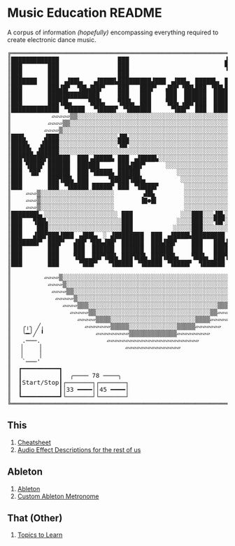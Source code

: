 # Music Education README

A corpus of information _(hopefully)_ encompassing everything required to create electronic dance music.

<pre>
╔════════════════════════════════════════════════════════════════════════════════▚▚▚▚▚▞▞▞▞▞══════════════╗
║█████████████                ███                          ▟█▙                    ◥▒▒▒▒▒▒◤               ║
║███       ███                ███                          ▜█▛                     ◥┌──┐◤                ║
║███       ███                ███                                                   │  │                 ║
║███████   ███ ▗▟██▙▖  ▗▟████▙█████████▟███ ▗▟██▙▖ █████▙▖ ███ ▗▟████▙           ▱▱▱│  │▱▱               ║
║███       ███▟█▛  ▜█▙▟██▛▘   ███   ███▛▘  ▟██▘▝██▙███ ▝██▙███▟██▛▘           ▱▱▱[[[│  │[[▱▱▱            ║
║███       ██████████████     ███   ███    ███  ██████  █████████                 █▙│  │╲    ▱           ║
║███       ███▜█▙▖    ▜██▙▖   ▜██▙▖ ███    ▜██▖▗██▛███  ██████▜██▙          ▱ [   ▜█▙  │ ╲  [[▱          ║
║█████████████ ▝▜████  ▝▜████▛ ▝▜██████     ▝▜██▛▘ ███  ██████ ▝▜████▛      [     ╱▜█▙ │  .───.▱         ║
║           ▱▱▱▱▱▒▒░░░░░░░░░░░░░░░░░░░░░░░░░░░░░░░░░░░░░░░░░▒▒▱▱▱▱▱        ▱[    ▕╱ ▜█▙│╲▕     ▏         ║
║          ▱▱▱▱▒▒░░░░░░░░░░░░░░░░░░░░░░░░░░░░░░░░░░░░░░░░░░░░░▒▒▱▱▱▱           . ▕   ▜█▙ ▕     ▏         ║
║         ▱▱▱▱▒░░░░░░░░░░░░░░░░░░░░░░░░░░░░░░░░░░░░░░░░░░░░░░░░░▒▱▱▱▱      ▱[ ( )▃╲   ▜█▙╱`───'▱         ║
║███▙     ▟███░░░░░░░░░░░░░░░░▟█▙░░░░░░░░░░░░░░░░░░░░░░░░░░░░░░░░▒▱▱▱▱      ▱[ '▟█▙╲   ▜█.   [▱          ║
║████▙   ▟████░░░░░░░░░░░░░░░░▜█▛░░░░░░░░░░░░░░░░░░░░░░░░░░░░░░░░░▒▱▱▱▱      ▱[[▜██▙╲ ╱╱( ) [▱           ║
║█████▙ ▟█████░░░░░░░░░░░░░░░░░░░░░░░░░░░░░░░░░░░░░░░░░░░░░░░░░░░░░▒▱▱▱▱      ┌╱ ▜██▙VV  '  ▱            ║
║███▜█████▛██████  ███▗▟████▙ ███ ▗▟████▙░░░░░░░░░░░░░░░░░░░░░░░░░░░▒▱▱       ▕   ▜█▛[[[[▱▱▱             ║
║███ ▜███▛ ██████  ██████     ███▟██▛▘     ░░░░░░░░░░░░░░░░░░░░░░░░░░▒▱▱      ▕   ▕▀▱▱▱▱▱                ║
║███  ▜█▛  ██████  ███▝▜████▙ ██████          ░░░░░░░░░░░░░░░░░░░░░░░▒▱▱▱     ▕   ▕                      ║
║███       ███▜██▙ ███     ▝█████▜██▙▖         ░░░░░░░░░░░░░░░░░░░░░░▒▱▱▱      ╲   ╲         ╔▁▁▁▁▁▁▁╗   ║
║███       ███ ▝▜█████ █████▛ ███ ▝▜████▛       ░░░░░░░░░░░░░░░░░░░░░░▒▱▱▱      ╲   ╲        ╚▔▔▔▔▔▔▔╝   ║
║    ▱▱▱▒░░░░░░░░░░░░░░░░░░░░        ▟█▙        ░░░░░░░░░░░░░░░░░░░░░░▒▱▱▱       ╲   ╲       ▁▁▁▁▁▁▁▁▁   ║
║    ▱▱▱▒░░░░░░░░░░░░░░░░░░░░       ▐▇●█▍       ░░░░░░░░░░░░░░░░░░░░░░▒▱▱▱        ╲   ╲     ▕░░░░░░░░░▏  ║
║    ▱▱▱▒░░░░░░░░░░░░░░░░░░░░                   ░░░░░░░░░░░░░░░░░░░░░░▒▱▱          ▏   ▏    ▕░░░░░▜▛░░▏  ║
║███████▙▖░░░░░░░░░░░░░░░░░░░░ ███             ░░░███░░░▟█▙░░░░░░░░░░░▒▱▱         ╱   ╱  0■┐▕░░░░░▐▌░░▏  ║
║███   ▜██▙░░░░░░░░░░░░░░░░░░░░███            ░░░░███░░░▜█▛░░░░░░░░░░░▒▱▱▱       ╱   ╱     ┤▕░░░░░▐▌░░▏  ║
║███    ███░░░░░░░░░░░░░░░░░░░░███           ░░░░░███░░░░░░░░░░░░░░░░▒▱▱▱       ╱   ╱      ┤▕░░░░░▜▛░░▏  ║
║███   ▟██▛███▟███ ▗▟██▙▖ ░ ▟████████  ███ ▗▟████▙█████████ ▗▟██▙▖ █████▙▖     ╱   ╱     2■┤▕░░░░░▐▌░░▏  ║
║███████▛▘ ███▛▘  ▟██▘▝██▙▟██▘ ██████  ███▟██▛    ███   ███▟██▘▝██▙███ ▝██▙   ╱   ╱        ┤▕░░░░░▐▌░░▏  ║
║███       ███    ███  ██████  ██████  ██████     ███   ██████  ██████  ███  ╱   ╱         ┤▕░░░░░▜▛░░▏  ║
║███       ███    ▜██▂▂██▛▜██▙ ███▜██▙ ███▜██▙▖   ▜██▙▖ ███▜██▂▂██▛███  ███  ▞▓ ╱        3■┤▕░░░░░▐▌░░▏  ║
║███       ███     ▝▜██▛▘  ▝▜█████ ▝▜█████ ▝▜████▛  ▜██████ ▝▜██▛▘ ███  ███  ▓▞╱    ┏ ▁▁▁  ┤▕░░░░▒▒▒▒░▏  ║
║                                                                            ▞╱   ┌─┨▕□□□▏ ┤▕░░░░▅▅▅▅░▏  ║
║         ▱▱▱▱▒░░░░░░░░░░░░░░░░░░░░░░░░░░░░░░░░░░░░░░░░░░░░░░░░░▒▱▱▱▱    ╱▞▓▞╱    │ ┗ ▔▔▔4■┤▕░░░░▒▒▒▒░▏  ║
║          ▱▱▱▱▒░░░░░░░░░░░░░░░░░░░░░░░░░░░░░░░░░░░░░░░░░░░░░░░▒▱▱▱▱    ╱▞▓▞╱     │        ┤▕░░░░░▜▛░░▏  ║
║           ▱▱▱▱▒▒░░░░░░░░░░░░░░░░░░░░░░░░░░░░░░░░░░░░░░░░░░░▒▒▱▱▱▱    ╱▟▓▞╱      │        ┤▕░░░░░▐▌░░▏  ║
║            ▱▱▱▱▱▒░░░░░░░░░░░░░░░░░░░░░░░░░░░░░░░░░░░░░░░░░▒▱▱▱▱▱    ▞▟▓▓▞       │      5■┤▕░░░░░▐▌░░▏  ║
║              ▱▱▱▱▒▒▒░░░░░░░░░░░░░░░░░░░░░░░░░░░░░░░░░░░▒▒▒▱▱▱▱      │▓▓▓│       │        ┤▕░░░░░▜▛░░▏  ║
║                ▱▱▱▱▱▒▒░░░░░░░░░░░░░░░░░░░░░░░░░░░░░░░▒▒▱▱▱▱▱        │▓▓▓│       │        ┤▕░░░░░▐▌░░▏  ║
║                  ▱▱▱▱▱▒▒▒▒░░░░░░░░░░░░░░░░░░░░░░░▒▒▒▒▱▱▱▱▱          └╮▓╭┘       │      6■┤▕░░░░░▐▌░░▏  ║
║   ╭╷╮ ╱╷           ▱▱▱▱▱▱▱▒▒▒▒▒░░░░░░░░░░░░░▒▒▒▒▒▱▱▱▱▱▱▱             ░░░░░      │        ┤▕░░░░░▜▛░░▏  ║
║   ╰━╯╱ ╹              ▱▱▱▱▱▱▱▱▱▒▒▒▒▒▒▒▒▒▒▒▒▒▱▱▱▱▱▱▱▱▱               ▓▓▓▓▓▛     .─.       ┤▕░░░░░▐▌░░▏  ║
║   .───.                  ▱▱▱▱▱▱▱▱▱▱▱▱▱▱▱▱▱▱▱▱▱▱▱▱▱                ▐▓▓▓▓▓▛     (   )    7■┤▕░░░░░▐▌░░▏  ║
║  ▕     ▏                      ▱▱▱▱▱▱▱▱▱▱▱▱▱▱▱                    ▗▟█▓▓▛        `─'       ┤▕░░░░░▜▛░░▏  ║
║  ▕     ▏                                                        ▓▓▃▒▒▟▋       Reset      ┤▕░░░░░▐▌░░▏  ║
║   `───'                                                         ▓▚/▞▚▞▋                8■┘▕░░░░░▐▌░░▏  ║
║  ┏━━━━━━━━━━┓                                                     ▓▓█▀▘                   ▕░░░░░▐▌░░▏  ║
║  ┃          ┃  ╭──── 78 ────╮                                                             ▕░░░░░▟▋░░▏  ║
║  ┃Start/Stop┃┌───────┐┌───────┐                                                           ▕░░░░░░░░░▏  ║
║  ┃          ┃│33 ━━━━││45 ━━━━│                                                            ▔▔▔▔▔▔▔▔▔   ║
║  ┗━━━━━━━━━━┛└───────┘└───────┘                                                                        ║
╚════════════════════════════════════════════════════════════════════════════════════════════════════════╝
</pre>

## This

1. [Cheatsheet](./docs/informal-audio-effects-descriptions.md)
2. [Audio Effect Descriptions for the rest of us](./docs/informal-audio-effects-descriptions.md)

## Ableton

1. [Ableton](./docs/ableton_factoids.md)
1. [Custom Ableton Metronome](./docs/ableton/custom_ableton_metronomes.md)

## That (Other)

1. [Topics to Learn](./docs/topics.md)
